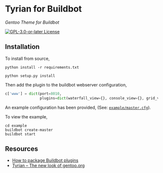 # Tyrian for Buildbot

_Gentoo Theme for Buildbot_

[![GPL-3.0-or-later License][license-badge]](COPYING)

## Installation

To install from source,

```terminal
python install -r requirements.txt

python setup.py install
```

Then add the plugin to the buildbot webserver configuration,

```python
c['www'] = dict(port=8010,
                plugins=dict(waterfall_view={}, console_view={}, grid_view={}, tyrian_view={}))
```

An example configuration has been provided, (See: [`example/master.cfg`](example/master.cfg)).

To view the example,

```terminal
cd example
buildbot create-master
buildbot start
```

## Resources

- [How to package Buildbot plugins][buildbot-plugins]
- [Tyrian – The new look of gentoo.org][tyrian]

[license-badge]: https://img.shields.io/badge/license-GPL--3.0--or--later-blue.svg?style=flat-square
[buildbot-plugins]: https://docs.buildbot.net/current/developer/plugins-publish.html
[tyrian]: https://gitweb.gentoo.org/sites/tyrian-theme.git

